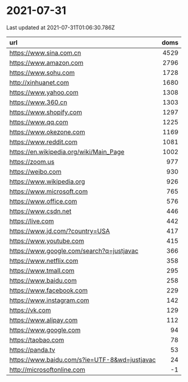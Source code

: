# 2021-07-31

<!-- BEGIN -->
Last updated at 2021-07-31T01:06:30.786Z

url | doms
:- | -:
https://www.sina.com.cn | 4529
https://www.amazon.com | 2796
https://www.sohu.com | 1728
http://xinhuanet.com | 1680
https://www.yahoo.com | 1308
https://www.360.cn | 1303
https://www.shopify.com | 1297
https://www.qq.com | 1225
https://www.okezone.com | 1169
https://www.reddit.com | 1081
https://en.wikipedia.org/wiki/Main_Page | 1002
https://zoom.us | 977
https://weibo.com | 930
https://www.wikipedia.org | 926
https://www.microsoft.com | 765
https://www.office.com | 576
https://www.csdn.net | 446
https://live.com | 442
https://www.jd.com/?country=USA | 417
https://www.youtube.com | 415
https://www.google.com/search?q=justjavac | 366
https://www.netflix.com | 358
https://www.tmall.com | 295
https://www.baidu.com | 258
https://www.facebook.com | 229
https://www.instagram.com | 142
https://vk.com | 129
https://www.alipay.com | 112
https://www.google.com | 94
https://taobao.com | 78
https://panda.tv | 53
https://www.baidu.com/s?ie=UTF-8&wd=justjavac | 24
http://microsoftonline.com | -1
<!-- END -->
